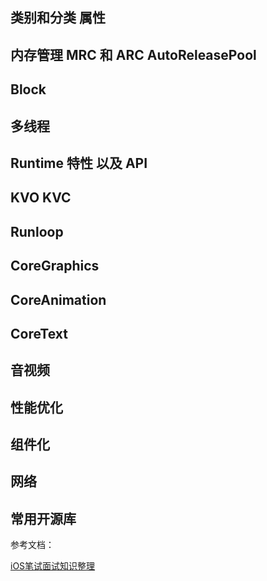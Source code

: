 
## 类别和分类 属性

## 内存管理 MRC 和 ARC AutoReleasePool

## Block

## 多线程

## Runtime 特性 以及 API

## KVO KVC

## Runloop

## CoreGraphics

## CoreAnimation

## CoreText

## 音视频

## 性能优化

## 组件化

## 网络 

## 常用开源库


参考文档： 

[iOS笔试面试知识整理][1]

[1]:https://hit-alibaba.github.io/interview/





